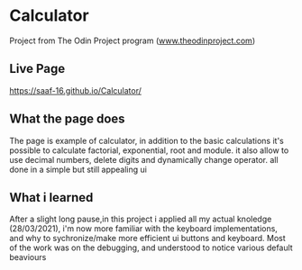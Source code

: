 # Calculator
Project from The Odin Project program (www.theodinproject.com)

## Live Page
https://saaf-16.github.io/Calculator/

## What the page does
The page is example of calculator, in addition to the basic calculations it's possible to calculate factorial, exponential, root and module. it also allow to use decimal numbers, delete digits and dynamically change operator. all done in a simple but still appealing ui

## What i learned
After a slight long pause,in this project i applied all my actual knoledge (28/03/2021), i'm now more familiar with the keyboard implementations, and why to sychronize/make more efficient ui buttons and keyboard. Most of the work was on the debugging, and understood to notice various default beaviours
